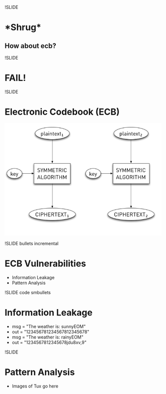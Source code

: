 !SLIDE
# \*Shrug\* #
## How about ecb? ##

!SLIDE
# FAIL! #

!SLIDE
# Electronic Codebook (ECB) #
![basic symmetric encryption, aka Electronic CodeBook](ecb.png)

!SLIDE bullets incremental
# ECB Vulnerabilities #

* Information Leakage
* Pattern Analysis

!SLIDE code smbullets
# Information Leakage #

* msg = "The weather is: sunnyEOM"
* out = "123456781234567812345678"
* msg = "The weather is: rainyEOM"
* out = "1234567812345678jdu8xv,9"

!SLIDE
# Pattern Analysis #

* Images of Tux go here
